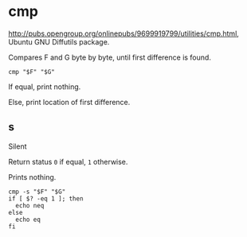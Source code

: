 # cmp

<http://pubs.opengroup.org/onlinepubs/9699919799/utilities/cmp.html>, Ubuntu GNU Diffutils package.

Compares F and G byte by byte, until first difference is found.

    cmp "$F" "$G"

If equal, print nothing.

Else, print location of first difference.

## s

Silent

Return status `0` if equal, `1` otherwise.

Prints nothing.

    cmp -s "$F" "$G"
    if [ $? -eq 1 ]; then
      echo neq
    else
      echo eq
    fi
